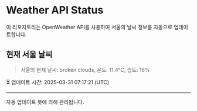 
# Weather API Status

이 리포지토리는 OpenWeather API를 사용하여 서울의 날씨 정보를 자동으로 업데이트합니다.

## 현재 서울 날씨
> 서울의 현재 날씨: broken clouds, 온도: 11.4°C, 습도: 16%

⏳ 업데이트 시간: 2025-03-31 07:17:21 (UTC)

---
자동 업데이트 봇에 의해 관리됩니다.
